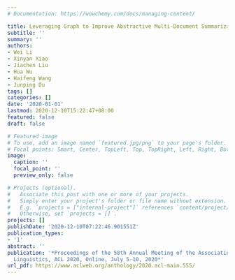```yaml
---
# Documentation: https://wowchemy.com/docs/managing-content/

title: Leveraging Graph to Improve Abstractive Multi-Document Summarization
subtitle: ''
summary: ''
authors:
- Wei Li
- Xinyan Xiao
- Jiachen Liu
- Hua Wu
- Haifeng Wang
- Junping Du
tags: []
categories: []
date: '2020-01-01'
lastmod: 2020-12-10T15:22:47+08:00
featured: false
draft: false

# Featured image
# To use, add an image named `featured.jpg/png` to your page's folder.
# Focal points: Smart, Center, TopLeft, Top, TopRight, Left, Right, BottomLeft, Bottom, BottomRight.
image:
  caption: ''
  focal_point: ''
  preview_only: false

# Projects (optional).
#   Associate this post with one or more of your projects.
#   Simply enter your project's folder or file name without extension.
#   E.g. `projects = ["internal-project"]` references `content/project/deep-learning/index.md`.
#   Otherwise, set `projects = []`.
projects: []
publishDate: '2020-12-10T07:22:46.901551Z'
publication_types:
- '1'
abstract: ''
publication: '*Proceedings of the 58th Annual Meeting of the Association for Computational
  Linguistics, ACL 2020, Online, July 5-10, 2020*'
url_pdf: https://www.aclweb.org/anthology/2020.acl-main.555/
---
```

